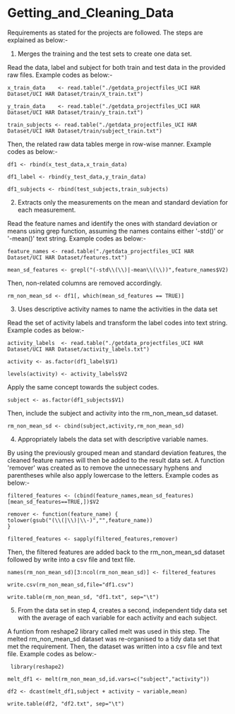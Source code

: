 # Getting_and_Cleaning_Data

Requirements as stated for the projects are followed. The steps are explained as below:-

1. Merges the training and the test sets to create one data set.

  Read the data, label and subject for both train and test data in the provided raw files. Example codes as
  below:-

    x_train_data    <- read.table("./getdata_projectfiles_UCI HAR Dataset/UCI HAR Dataset/train/X_train.txt")
  
    y_train_data    <- read.table("./getdata_projectfiles_UCI HAR Dataset/UCI HAR Dataset/train/y_train.txt")
    
    train_subjects <- read.table("./getdata_projectfiles_UCI HAR Dataset/UCI HAR Dataset/train/subject_train.txt")

  Then, the related raw data tables merge in row-wise manner. Example codes as below:-
  
    df1 <- rbind(x_test_data,x_train_data)
    
    df1_label <- rbind(y_test_data,y_train_data)
    
    df1_subjects <- rbind(test_subjects,train_subjects)
  
2. Extracts only the measurements on the mean and standard deviation for each measurement. 

  Read the feature names and identify the ones with standard deviation or means using grep function, assuming
  the names contains either '-std()' or '-mean()' text string. Example codes as below:-

    feature_names <- read.table("./getdata_projectfiles_UCI HAR Dataset/UCI HAR Dataset/features.txt")

    mean_sd_features <- grepl("(-std\\(\\)|-mean\\(\\))",feature_names$V2)

  Then, non-related columns are removed accordingly.
  
    rm_non_mean_sd <- df1[, which(mean_sd_features == TRUE)]
  
3. Uses descriptive activity names to name the activities in the data set

  Read the set of activity labels and transform the label codes into text string. Example codes as below:-

    activity_labels  <- read.table("./getdata_projectfiles_UCI HAR Dataset/UCI HAR Dataset/activity_labels.txt")

    activity <- as.factor(df1_label$V1)

    levels(activity) <- activity_labels$V2

  Apply the same concept towards the subject codes.
  
    subject <- as.factor(df1_subjects$V1)
    
  Then, include the subject and activity into the rm_non_mean_sd dataset.
  
    rm_non_mean_sd <- cbind(subject,activity,rm_non_mean_sd)
    
4. Appropriately labels the data set with descriptive variable names.

  By using the previously grouped mean and standard deviation features, the cleaned feature names will then be added to the result data set. A function 'remover' was created as to remove the unnecessary hyphens and parentheses while also apply lowercase to the letters. Example codes as below:-
  
    filtered_features <- (cbind(feature_names,mean_sd_features)[mean_sd_features==TRUE,])$V2

    remover <- function(feature_name) {
    tolower(gsub("(\\(|\\)|\\-)","",feature_name))
    }

    filtered_features <- sapply(filtered_features,remover)
  
  Then, the filtered features are added back to the rm_non_mean_sd dataset followed by write into a csv file and text file.
  
    names(rm_non_mean_sd)[3:ncol(rm_non_mean_sd)] <- filtered_features

    write.csv(rm_non_mean_sd,file="df1.csv")

    write.table(rm_non_mean_sd, "df1.txt", sep="\t")
    
5. From the data set in step 4, creates a second, independent tidy data set with the average of each variable for each activity and each subject.

  A funtion from reshape2 library called melt was used in this step. The melted rm_non_mean_sd dataset was re-organised to a tidy data set that met the requirement. Then, the dataset was written into a csv file and text file. Example codes as below:- 
    
     library(reshape2)

    melt_df1 <- melt(rm_non_mean_sd,id.vars=c("subject","activity"))

    df2 <- dcast(melt_df1,subject + activity ~ variable,mean)

    write.table(df2, "df2.txt", sep="\t")
